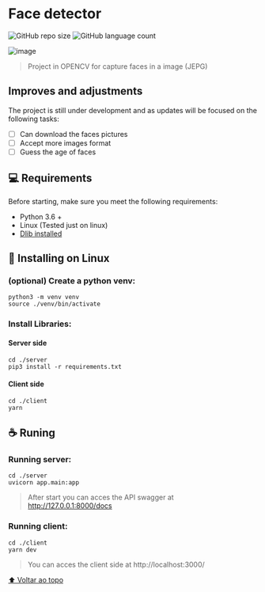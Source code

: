 # Face detector

![GitHub repo size](https://img.shields.io/github/repo-size/matheusassism/FaceDetectorDlib?style=for-the-badge)
![GitHub language count](https://img.shields.io/github/languages/count/matheusassism/FaceDetectorDlib?style=for-the-badge)

![image](https://user-images.githubusercontent.com/65235458/142041132-dd84157f-ad0e-43e1-bd8b-5699b7c6fead.png)


> Project in OPENCV for capture faces in a image (JEPG)

## Improves and adjustments

The project is still under development and as updates will be focused on the following tasks:

- [ ] Can download the faces pictures
- [ ] Accept more images format
- [ ] Guess the age of faces

## 💻 Requirements

Before starting, make sure you meet the following requirements:

* Python 3.6 +
* Linux (Tested just on linux)
* [Dlib installed](https://www.pyimagesearch.com/2018/01/22/install-dlib-easy-complete-guide/)

## 🚀 Installing on Linux

### (optional) Create a python venv:
```
python3 -m venv venv
source ./venv/bin/activate
```

### Install Libraries:

#### Server side

```
cd ./server
pip3 install -r requirements.txt
```
#### Client side

```
cd ./client
yarn
```

## ☕ Runing

### Running server:

```
cd ./server
uvicorn app.main:app
```

> After start you can acces the API swagger at http://127.0.0.1:8000/docs

### Running client:

```
cd ./client
yarn dev
```
> You can acces the client side at http://localhost:3000/

[⬆ Voltar ao topo](#nome-do-projeto)<br>
